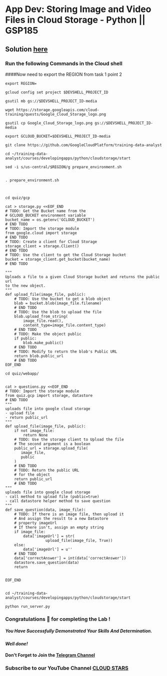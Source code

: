 # App Dev: Storing Image and Video Files in Cloud Storage - Python || GSP185

## Solution [here](https://youtu.be/gnRrAbUzMdc)

### Run the following Commands in the Cloud shell
####Now need to export the REGION from task 1 point 2 

```
export REGION=
```

```
gcloud config set project $DEVSHELL_PROJECT_ID

gsutil mb gs://$DEVSHELL_PROJECT_ID-media

wget https://storage.googleapis.com/cloud-training/quests/Google_Cloud_Storage_logo.png

gsutil cp Google_Cloud_Storage_logo.png gs://$DEVSHELL_PROJECT_ID-media

export GCLOUD_BUCKET=$DEVSHELL_PROJECT_ID-media

git clone https://github.com/GoogleCloudPlatform/training-data-analyst

cd ~/training-data-analyst/courses/developingapps/python/cloudstorage/start

sed -i s/us-central/$REGION/g prepare_environment.sh


. prepare_environment.sh



cd quiz/gcp

cat > storage.py <<EOF_END
# TODO: Get the Bucket name from the
# GCLOUD_BUCKET environment variable
bucket_name = os.getenv('GCLOUD_BUCKET')
# END TODO
# TODO: Import the storage module
from google.cloud import storage
# END TODO
# TODO: Create a client for Cloud Storage
storage_client = storage.Client()
# END TODO
# TODO: Use the client to get the Cloud Storage bucket
bucket = storage_client.get_bucket(bucket_name)
# END TODO

"""
Uploads a file to a given Cloud Storage bucket and returns the public url
to the new object.
"""
def upload_file(image_file, public):
    # TODO: Use the bucket to get a blob object
    blob = bucket.blob(image_file.filename)
    # END TODO
    # TODO: Use the blob to upload the file
    blob.upload_from_string(
        image_file.read(),
        content_type=image_file.content_type)
    # END TODO
    # TODO: Make the object public
    if public:
        blob.make_public()
    # END TODO
    # TODO: Modify to return the blob's Public URL
    return blob.public_url
    # END TODO
EOF_END

cd quiz/webapp/


cat > questions.py <<EOF_END
# TODO: Import the storage module
from quiz.gcp import storage, datastore
# END TODO
"""
uploads file into google cloud storage
- upload file
- return public_url
"""
def upload_file(image_file, public):
    if not image_file:
        return None
    # TODO: Use the storage client to Upload the file
    # The second argument is a boolean
    public_url = storage.upload_file(
       image_file,
       public
    )
    # END TODO
    # TODO: Return the public URL
    # for the object
    return public_url
    # END TODO
"""
uploads file into google cloud storage
- call method to upload file (public=true)
- call datastore helper method to save question
"""
def save_question(data, image_file):
    # TODO: If there is an image file, then upload it
    # And assign the result to a new Datastore
    # property imageUrl
    # If there isn't, assign an empty string
    if image_file:
        data['imageUrl'] = str(
                  upload_file(image_file, True))
    else:
        data['imageUrl'] = u''
    # END TODO
    data['correctAnswer'] = int(data['correctAnswer'])
    datastore.save_question(data)
    return


EOF_END


cd ~/training-data-analyst/courses/developingapps/python/cloudstorage/start

python run_server.py
```



### Congratulations 🎉 for completing the Lab !

##### You Have Successfully Demonstrated Your Skills And Determination.

#### *Well done!*

#### Don't Forget to Join the [Telegram Channel](https://t.me/cloudstars24)

### Subscribe to our YouTube Channel [CLOUD STARS](https://www.youtube.com/@cloud-stars)
